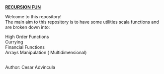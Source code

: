<B><U>RECURSION FUN</U></B>

Welcome to this repository! </BR>
The main aim to this repository is to have some utilities scala functions and are broken down into:

High Order Functions </BR>
Currying </BR>
Financial Functions </BR>
Arrays Manipulation ( Multidimensional)</BR></BR>

Author: Cesar Advincula

